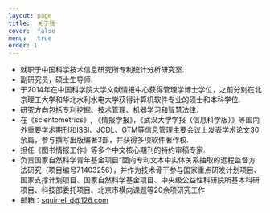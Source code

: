 ```yaml
---
layout: page
title:  关于我
cover:  false
menu:   true
order: 1
---
```

* 就职于中国科学技术信息研究所专利统计分析研究室.
* 副研究员，硕士生导师.
* 于2014年在中国科学院大学文献情报中心获得管理学博士学位，之前分别在北京理工大学和华北水利水电大学获得计算机软件专业的硕士和本科学位.
* 研究方向包括专利挖掘、技术管理、机器学习和智慧法律.
* 在《scientometrics》, 《情报学报》，《武汉大学学报（信息科学版）》等国内外重要学术期刊和ISSI、JCDL、GTM等信息管理主要会议上发表学术论文30余篇，参与撰写出版编著3部，并获得多项软件著作权.
* 担任《图书情报工作》等多个中文核心期刊的特约审稿专家.
* 负责国家自然科学青年基金项目“面向专利文本中实体关系抽取的远程监督方法研究（项目编号71403256），并作为技术骨干参与国家重点研发计划项目、国家支撑计划项目、国家自然科学基金项目、中央级公益性科研院所基本科研项目、科技部委托项目、北京市横向课题等20余项研究工作
* 邮箱：squirrel_d@126.com
